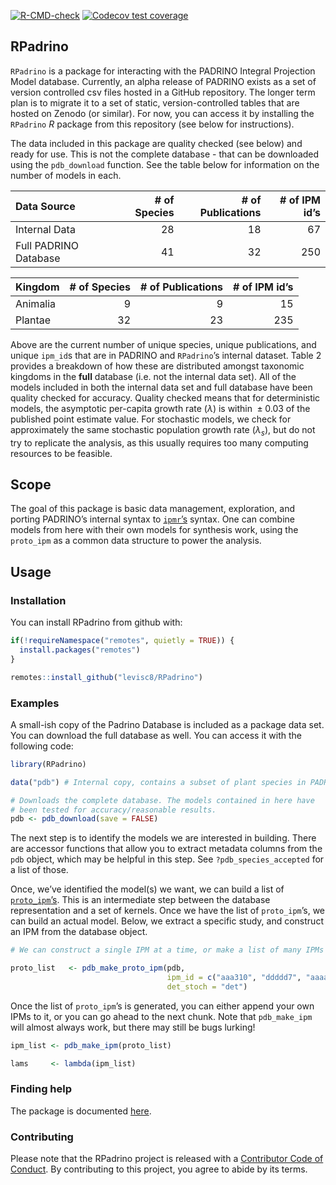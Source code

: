 
[![R-CMD-check](https://github.com/levisc8/RPadrino/workflows/R-CMD-check/badge.svg)](https://github.com/levisc8/RPadrino/actions)
[![Codecov test
coverage](https://codecov.io/gh/levisc8/RPadrino/branch/main/graph/badge.svg)](https://codecov.io/gh/levisc8/RPadrino?branch=main)

## RPadrino

`RPadrino` is a package for interacting with the PADRINO Integral
Projection Model database. Currently, an alpha release of PADRINO exists
as a set of version controlled csv files hosted in a GitHub repository.
The longer term plan is to migrate it to a set of static,
version-controlled tables that are hosted on Zenodo (or similar). For
now, you can access it by installing the `RPadrino` *R* package from
this repository (see below for instructions).

The data included in this package are quality checked (see below) and
ready for use. This is not the complete database - that can be
downloaded using the `pdb_download` function. See the table below for
information on the number of models in each.

| Data Source           | \# of Species | \# of Publications | \# of IPM id’s |
|:----------------------|--------------:|-------------------:|---------------:|
| Internal Data         |            28 |                 18 |             67 |
| Full PADRINO Database |            41 |                 32 |            250 |

| Kingdom  | \# of Species | \# of Publications | \# of IPM id’s |
|:---------|--------------:|-------------------:|---------------:|
| Animalia |             9 |                  9 |             15 |
| Plantae  |            32 |                 23 |            235 |

Above are the current number of unique species, unique publications, and
unique `ipm_id`s that are in PADRINO and `RPadrino`’s internal dataset.
Table 2 provides a breakdown of how these are distributed amongst
taxonomic kingdoms in the **full** database (i.e. not the internal data
set). All of the models included in both the internal data set and full
database have been quality checked for accuracy. Quality checked means
that for deterministic models, the asymptotic per-capita growth rate
(*λ*) is within  ± 0.03 of the published point estimate value. For
stochastic models, we check for approximately the same stochastic
population growth rate (*λ*<sub>*s*</sub>), but do not try to replicate
the analysis, as this usually requires too many computing resources to
be feasible.

## Scope

The goal of this package is basic data management, exploration, and
porting PADRINO’s internal syntax to
[`ipmr`’s](https://levisc8.github.io/ipmr/) syntax. One can combine
models from here with their own models for synthesis work, using the
`proto_ipm` as a common data structure to power the analysis.

## Usage

### Installation

You can install RPadrino from github with:

``` r
if(!requireNamespace("remotes", quietly = TRUE)) {
  install.packages("remotes")
}

remotes::install_github("levisc8/RPadrino")
```

### Examples

A small-ish copy of the Padrino Database is included as a package data
set. You can download the full database as well. You can access it with
the following code:

``` r
library(RPadrino)

data("pdb") # Internal copy, contains a subset of plant species in PADRINO

# Downloads the complete database. The models contained in here have 
# been tested for accuracy/reasonable results.  
pdb <- pdb_download(save = FALSE) 
```

The next step is to identify the models we are interested in building.
There are accessor functions that allow you to extract metadata columns
from the `pdb` object, which may be helpful in this step. See
`?pdb_species_accepted` for a list of those.

Once, we’ve identified the model(s) we want, we can build a list of
[`proto_ipm`’s](https://levisc8.github.io/ipmr/articles/proto-ipms.html).
This is an intermediate step between the database representation and a
set of kernels. Once we have the list of `proto_ipm`’s, we can build an
actual model. Below, we extract a specific study, and construct an IPM
from the database object.

``` r
# We can construct a single IPM at a time, or make a list of many IPMs

proto_list   <- pdb_make_proto_ipm(pdb, 
                                   ipm_id = c("aaa310", "ddddd7", "aaaa17"),
                                   det_stoch = "det")
```

Once the list of `proto_ipm`’s is generated, you can either append your
own IPMs to it, or you can go ahead to the next chunk. Note that
`pdb_make_ipm` will almost always work, but there may still be bugs
lurking!

``` r
ipm_list <- pdb_make_ipm(proto_list)

lams     <- lambda(ipm_list)
```

### Finding help

The package is documented [here](https://levisc8.github.io/RPadrino/).

### Contributing

Please note that the RPadrino project is released with a [Contributor
Code of
Conduct](https://contributor-covenant.org/version/2/0/CODE_OF_CONDUCT.html).
By contributing to this project, you agree to abide by its terms.
